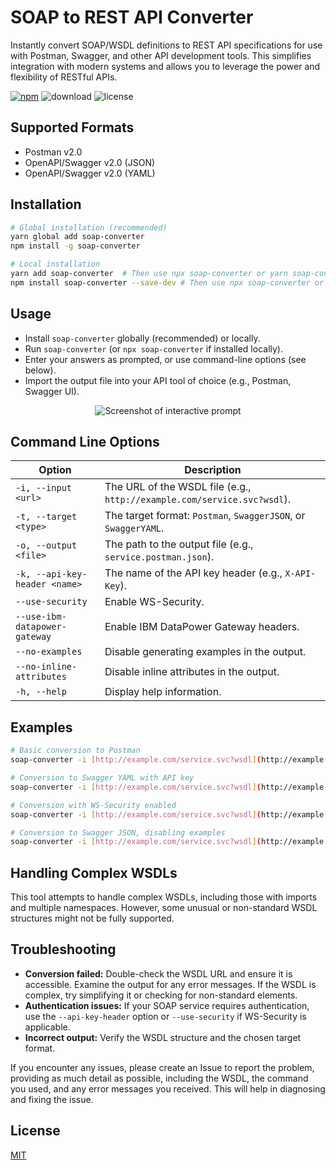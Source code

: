 # SOAP to REST API Converter

Instantly convert SOAP/WSDL definitions to REST API specifications for use with Postman, Swagger, and other API development tools. This simplifies integration with modern systems and allows you to leverage the power and flexibility of RESTful APIs.

[![npm](https://flat.badgen.net/npm/v/soap-converter)](https://npm.im/soap-converter)
![download](https://flat.badgen.net/npm/dt/soap-converter)
![license](https://flat.badgen.net/npm/license/soap-converter)

## Supported Formats

- Postman v2.0
- OpenAPI/Swagger v2.0 (JSON)
- OpenAPI/Swagger v2.0 (YAML)

## Installation

```bash
# Global installation (recommended)
yarn global add soap-converter
npm install -g soap-converter

# Local installation
yarn add soap-converter  # Then use npx soap-converter or yarn soap-converter
npm install soap-converter --save-dev # Then use npx soap-converter or node_modules/.bin/soap-converter
````

## Usage

  * Install `soap-converter` globally (recommended) or locally.
  * Run `soap-converter` (or `npx soap-converter` if installed locally).
  * Enter your answers as prompted, or use command-line options (see below).
  * Import the output file into your API tool of choice (e.g., Postman, Swagger UI).

<p align="center">
  <img src="https://github.com/anhthang/soap-converter/blob/main/example.png?raw=true" alt="Screenshot of interactive prompt">
</p>

## Command Line Options

| Option                        | Description                                                                        |
|-------------------------------|------------------------------------------------------------------------------------|
| `-i, --input <url>`           | The URL of the WSDL file (e.g., `http://example.com/service.svc?wsdl`).            |
| `-t, --target <type>`         | The target format: `Postman`, `SwaggerJSON`, or `SwaggerYAML`.                     |
| `-o, --output <file>`         | The path to the output file (e.g., `service.postman.json`).                        |
| `-k, --api-key-header <name>` | The name of the API key header (e.g., `X-API-Key`).                                |
| `--use-security`              | Enable WS-Security.                                                                |
| `--use-ibm-datapower-gateway` | Enable IBM DataPower Gateway headers.                                              |
| `--no-examples`               | Disable generating examples in the output.                                         |
| `--no-inline-attributes`      | Disable inline attributes in the output.                                           |
| `-h, --help`                  | Display help information.                                                          |

## Examples

```bash
# Basic conversion to Postman
soap-converter -i [http://example.com/service.svc?wsdl](http://example.com/service.svc?wsdl) -t Postman -o service.postman.json

# Conversion to Swagger YAML with API key
soap-converter -i [http://example.com/service.svc?wsdl](http://example.com/service.svc?wsdl) -t SwaggerYAML -o service.swagger.yaml -k MyApiKey

# Conversion with WS-Security enabled
soap-converter -i [http://example.com/service.svc?wsdl](http://example.com/service.svc?wsdl) -t Postman -o service.postman.json --use-security

# Conversion to Swagger JSON, disabling examples
soap-converter -i [http://example.com/service.svc?wsdl](http://example.com/service.svc?wsdl) -t SwaggerJSON -o service.swagger.json --no-examples
```

## Handling Complex WSDLs

This tool attempts to handle complex WSDLs, including those with imports and multiple namespaces. However, some unusual or non-standard WSDL structures might not be fully supported.

## Troubleshooting

  * **Conversion failed:** Double-check the WSDL URL and ensure it is accessible. Examine the output for any error messages. If the WSDL is complex, try simplifying it or checking for non-standard elements.
  * **Authentication issues:** If your SOAP service requires authentication, use the `--api-key-header` option or `--use-security` if WS-Security is applicable.
  * **Incorrect output:** Verify the WSDL structure and the chosen target format.

If you encounter any issues, please create an Issue to report the problem, providing as much detail as possible, including the WSDL, the command you used, and any error messages you received. This will help in diagnosing and fixing the issue.

## License

[MIT](LICENSE)